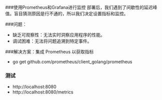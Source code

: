 
###使用Prometheus和Grafana进行监控
部署后，我们遇到了间歇性的延迟峰值。盲目猜测原因是行不通的，所以我们决定设置指标和监控。

###问题：
- 缺乏可观察性：无法实时洞察应用程序的性能。
- 调试困难：无法将问题追溯到特定事件。

###解决方案：集成 Prometheus 以获取指标

- go get github.com/prometheus/client_golang/prometheus


### 测试
- http://localhost:8080
- http://localhost:8080/metrics